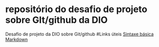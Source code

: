 # repositório do desafio de projeto sobre GIt/github da DIO
Desafio de projeto da DIO sobre Git/github
#Links úteis
[Sintaxe básica Markdown](https://www.markdownguide.org/)
